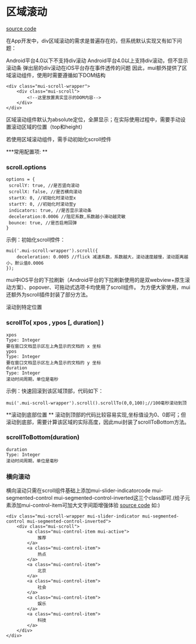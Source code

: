 # 区域滚动
[source code](https://jsfiddle.net/badfl/9o3ecor4/)

在App开发中，div区域滚动的需求是普遍存在的，但系统默认实现又有如下问题：

Android平台4.0以下不支持div滚动
Android平台4.0以上支持div滚动，但不显示滚动条
弹出层的div滚动在iOS平台存在事件透传的问题
因此，mui额外提供了区域滚动组件，使用时需要遵循如下DOM结构


```
<div class="mui-scroll-wrapper">
	<div class="mui-scroll">
		<!--这里放置真实显示的DOM内容-->
	</div>
</div>
```

区域滚动组件默认为absolute定位，全屏显示；在实际使用过程中，需要手动设置滚动区域的位置（top和height）

若使用区域滚动组件，需手动初始化scroll控件

***常用配置项:**

### scroll.options

```
options = {
 scrollY: true, //是否竖向滚动
 scrollX: false, //是否横向滚动
 startX: 0, //初始化时滚动至x
 startY: 0, //初始化时滚动至y
 indicators: true, //是否显示滚动条
 deceleration:0.0006 //阻尼系数,系数越小滑动越灵敏
 bounce: true, //是否启用回弹
}
```

示例：初始化scroll控件：


```
mui('.mui-scroll-wrapper').scroll({
	deceleration: 0.0005 //flick 减速系数，系数越大，滚动速度越慢，滚动距离越小，默认值0.0006
});
```

mui中iOS平台的下拉刷新（Android平台的下拉刷新使用的是双webview+原生滚动方案）、popover、可拖动式选项卡均使用了scroll组件。 为方便大家使用，mui还额外为scroll插件封装了部分方法。

滚动到特定位置
### scrollTo( xpos , ypos [, duration] )

```
xpos
Type: Integer
要在窗口文档显示区左上角显示的文档的 x 坐标
ypos
Type: Integer
要在窗口文档显示区左上角显示的文档的 y 坐标
duration
Type: Integer
滚动时间周期，单位是毫秒
```


示例：快速回滚到该区域顶部，代码如下：


```
mui('.mui-scroll-wrapper').scroll().scrollTo(0,0,100);//100毫秒滚动到顶
```

**滚动到底部位置**
滚动到顶部的代码比较容易实现,坐标值设为0、0即可；但滚动到底部，需要计算该区域的实际高度，因此mui封装了scrollToBottom方法。

### scrollToBottom(duration)

```
duration
Type: Integer
滚动时间周期，单位是毫秒
```

### 横向滚动
横向滚动只需在scroll组件基础上添加mui-slider-indicatorcode mui-segmented-control mui-segmented-control-inverted这三个class即可.(给子元素添加mui-control-item可加大文字间距增强体验
[source code](https://jsfiddle.net/badfl/tLns7dpx/)
如:)


```
<div class="mui-scroll-wrapper mui-slider-indicator mui-segmented-control mui-segmented-control-inverted">
    <div class="mui-scroll">
        <a class="mui-control-item mui-active">
            推荐
        </a>
        <a class="mui-control-item">
            热点
        </a>
        <a class="mui-control-item">
            北京
        </a>
        <a class="mui-control-item">
            社会
        </a>
        <a class="mui-control-item">
            娱乐
        </a>
        <a class="mui-control-item">
            科技
        </a>
    </div>
</div>
```
